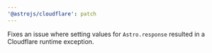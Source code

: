 ```yaml
---
'@astrojs/cloudflare': patch
---
```


Fixes an issue where setting values for `Astro.response` resulted in a Cloudflare runtime exception.
